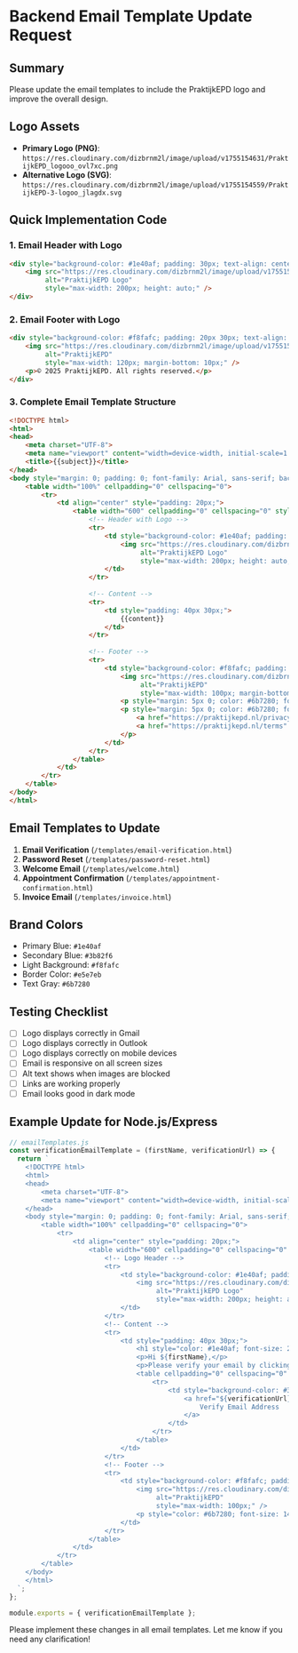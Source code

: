 # Backend Email Template Update Request

## Summary
Please update the email templates to include the PraktijkEPD logo and improve the overall design.

## Logo Assets
- **Primary Logo (PNG)**: `https://res.cloudinary.com/dizbrnm2l/image/upload/v1755154631/PraktijkEPD_logooo_ovl7xc.png`
- **Alternative Logo (SVG)**: `https://res.cloudinary.com/dizbrnm2l/image/upload/v1755154559/PraktijkEPD-3-logoo_jlagdx.svg`

## Quick Implementation Code

### 1. Email Header with Logo
```html
<div style="background-color: #1e40af; padding: 30px; text-align: center;">
    <img src="https://res.cloudinary.com/dizbrnm2l/image/upload/v1755154631/PraktijkEPD_logooo_ovl7xc.png" 
         alt="PraktijkEPD Logo" 
         style="max-width: 200px; height: auto;" />
</div>
```

### 2. Email Footer with Logo
```html
<div style="background-color: #f8fafc; padding: 20px 30px; text-align: center; font-size: 14px; color: #6b7280;">
    <img src="https://res.cloudinary.com/dizbrnm2l/image/upload/v1755154631/PraktijkEPD_logooo_ovl7xc.png" 
         alt="PraktijkEPD" 
         style="max-width: 120px; margin-bottom: 10px;" />
    <p>© 2025 PraktijkEPD. All rights reserved.</p>
</div>
```

### 3. Complete Email Template Structure
```html
<!DOCTYPE html>
<html>
<head>
    <meta charset="UTF-8">
    <meta name="viewport" content="width=device-width, initial-scale=1.0">
    <title>{{subject}}</title>
</head>
<body style="margin: 0; padding: 0; font-family: Arial, sans-serif; background-color: #f5f5f5;">
    <table width="100%" cellpadding="0" cellspacing="0">
        <tr>
            <td align="center" style="padding: 20px;">
                <table width="600" cellpadding="0" cellspacing="0" style="background-color: #ffffff; border-radius: 8px; overflow: hidden; box-shadow: 0 2px 4px rgba(0,0,0,0.1);">
                    <!-- Header with Logo -->
                    <tr>
                        <td style="background-color: #1e40af; padding: 30px; text-align: center;">
                            <img src="https://res.cloudinary.com/dizbrnm2l/image/upload/v1755154631/PraktijkEPD_logooo_ovl7xc.png" 
                                 alt="PraktijkEPD Logo" 
                                 style="max-width: 200px; height: auto;" />
                        </td>
                    </tr>
                    
                    <!-- Content -->
                    <tr>
                        <td style="padding: 40px 30px;">
                            {{content}}
                        </td>
                    </tr>
                    
                    <!-- Footer -->
                    <tr>
                        <td style="background-color: #f8fafc; padding: 20px 30px; text-align: center; border-top: 1px solid #e5e7eb;">
                            <img src="https://res.cloudinary.com/dizbrnm2l/image/upload/v1755154631/PraktijkEPD_logooo_ovl7xc.png" 
                                 alt="PraktijkEPD" 
                                 style="max-width: 100px; margin-bottom: 10px;" />
                            <p style="margin: 5px 0; color: #6b7280; font-size: 14px;">© 2025 PraktijkEPD. All rights reserved.</p>
                            <p style="margin: 5px 0; color: #6b7280; font-size: 12px;">
                                <a href="https://praktijkepd.nl/privacy" style="color: #3b82f6; text-decoration: none;">Privacy Policy</a> | 
                                <a href="https://praktijkepd.nl/terms" style="color: #3b82f6; text-decoration: none;">Terms of Service</a>
                            </p>
                        </td>
                    </tr>
                </table>
            </td>
        </tr>
    </table>
</body>
</html>
```

## Email Templates to Update

1. **Email Verification** (`/templates/email-verification.html`)
2. **Password Reset** (`/templates/password-reset.html`)
3. **Welcome Email** (`/templates/welcome.html`)
4. **Appointment Confirmation** (`/templates/appointment-confirmation.html`)
5. **Invoice Email** (`/templates/invoice.html`)

## Brand Colors
- Primary Blue: `#1e40af`
- Secondary Blue: `#3b82f6`
- Light Background: `#f8fafc`
- Border Color: `#e5e7eb`
- Text Gray: `#6b7280`

## Testing Checklist
- [ ] Logo displays correctly in Gmail
- [ ] Logo displays correctly in Outlook
- [ ] Logo displays correctly on mobile devices
- [ ] Email is responsive on all screen sizes
- [ ] Alt text shows when images are blocked
- [ ] Links are working properly
- [ ] Email looks good in dark mode

## Example Update for Node.js/Express

```javascript
// emailTemplates.js
const verificationEmailTemplate = (firstName, verificationUrl) => {
  return `
    <!DOCTYPE html>
    <html>
    <head>
        <meta charset="UTF-8">
        <meta name="viewport" content="width=device-width, initial-scale=1.0">
    </head>
    <body style="margin: 0; padding: 0; font-family: Arial, sans-serif; background-color: #f5f5f5;">
        <table width="100%" cellpadding="0" cellspacing="0">
            <tr>
                <td align="center" style="padding: 20px;">
                    <table width="600" cellpadding="0" cellspacing="0" style="background-color: #ffffff;">
                        <!-- Logo Header -->
                        <tr>
                            <td style="background-color: #1e40af; padding: 30px; text-align: center;">
                                <img src="https://res.cloudinary.com/dizbrnm2l/image/upload/v1755154631/PraktijkEPD_logooo_ovl7xc.png" 
                                     alt="PraktijkEPD Logo" 
                                     style="max-width: 200px; height: auto;" />
                            </td>
                        </tr>
                        <!-- Content -->
                        <tr>
                            <td style="padding: 40px 30px;">
                                <h1 style="color: #1e40af; font-size: 24px;">Welcome to PraktijkEPD!</h1>
                                <p>Hi ${firstName},</p>
                                <p>Please verify your email by clicking the button below:</p>
                                <table cellpadding="0" cellspacing="0" style="margin: 30px auto;">
                                    <tr>
                                        <td style="background-color: #3b82f6; padding: 14px 30px; border-radius: 8px;">
                                            <a href="${verificationUrl}" style="color: #ffffff; text-decoration: none; font-weight: bold;">
                                                Verify Email Address
                                            </a>
                                        </td>
                                    </tr>
                                </table>
                            </td>
                        </tr>
                        <!-- Footer -->
                        <tr>
                            <td style="background-color: #f8fafc; padding: 20px; text-align: center;">
                                <img src="https://res.cloudinary.com/dizbrnm2l/image/upload/v1755154631/PraktijkEPD_logooo_ovl7xc.png" 
                                     alt="PraktijkEPD" 
                                     style="max-width: 100px;" />
                                <p style="color: #6b7280; font-size: 14px;">© 2025 PraktijkEPD. All rights reserved.</p>
                            </td>
                        </tr>
                    </table>
                </td>
            </tr>
        </table>
    </body>
    </html>
  `;
};

module.exports = { verificationEmailTemplate };
```

Please implement these changes in all email templates. Let me know if you need any clarification!